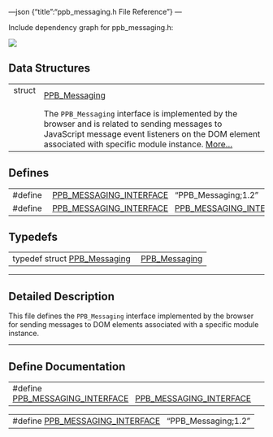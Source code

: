 —json {“title”:“ppb\_messaging.h File Reference”} —

Include dependency graph for ppb\_messaging.h:

![](/docs/native-client/pepper_dev/c/ppb__messaging_8h__incl.png)

Data Structures
---------------

<table><tbody><tr class="odd"><td style="text-align: right;">struct  </td><td><a href="/docs/native-client/pepper_dev/c/struct_p_p_b___messaging__1__2/" class="el">PPB_Messaging</a></td></tr><tr class="even"><td style="text-align: right;"> </td><td>The <code>PPB_Messaging</code> interface is implemented by the browser and is related to sending messages to JavaScript message event listeners on the DOM element associated with specific module instance. <a href="/docs/native-client/pepper_dev/c/struct_p_p_b___messaging__1__2#details">More…</a><br />
</td></tr></tbody></table>

Defines
-------

<table><tbody><tr class="odd"><td style="text-align: right;">#define </td><td><a href="/docs/native-client/pepper_dev/c/ppb__messaging_8h#a233f5c34216429569a62f30b7210e816" class="el">PPB_MESSAGING_INTERFACE</a>   “PPB_Messaging;1.2”</td></tr><tr class="even"><td style="text-align: right;">#define </td><td><a href="/docs/native-client/pepper_dev/c/ppb__messaging_8h#a558ca32dad39a710cd217aaa09921d92" class="el">PPB_MESSAGING_INTERFACE</a>   <a href="/docs/native-client/pepper_dev/c/ppb__messaging_8h#a233f5c34216429569a62f30b7210e816" class="el">PPB_MESSAGING_INTERFACE</a></td></tr></tbody></table>

Typedefs
--------

<table><tbody><tr class="odd"><td style="text-align: right;">typedef struct <a href="/docs/native-client/pepper_dev/c/struct_p_p_b___messaging__1__2/" class="el">PPB_Messaging</a> </td><td><a href="/docs/native-client/pepper_dev/c/group___interfaces#ga7c131b984dbee94c139087fd526ab384" class="el">PPB_Messaging</a></td></tr></tbody></table>

------------------------------------------------------------------------

<span id="details" class="anchor" style="margin: 0;"></span>

Detailed Description
--------------------

This file defines the `PPB_Messaging` interface implemented by the browser for sending messages to DOM elements associated with a specific module instance.

------------------------------------------------------------------------

Define Documentation
--------------------

<span id="a558ca32dad39a710cd217aaa09921d92" class="anchor" style="margin: 0;"></span>

<table><tbody><tr class="odd"><td>#define <a href="/docs/native-client/pepper_dev/c/ppb__messaging_8h#a558ca32dad39a710cd217aaa09921d92" class="el">PPB_MESSAGING_INTERFACE</a>   <a href="/docs/native-client/pepper_dev/c/ppb__messaging_8h#a233f5c34216429569a62f30b7210e816" class="el">PPB_MESSAGING_INTERFACE</a></td></tr></tbody></table>

<span id="a233f5c34216429569a62f30b7210e816" class="anchor" style="margin: 0;"></span>

<table><tbody><tr class="odd"><td>#define <a href="/docs/native-client/pepper_dev/c/ppb__messaging_8h#a233f5c34216429569a62f30b7210e816" class="el">PPB_MESSAGING_INTERFACE</a>   “PPB_Messaging;1.2”</td></tr></tbody></table>
